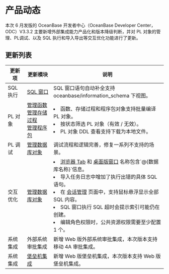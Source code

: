 产品动态 
=========================

本次 6 月发版的 OceanBase 开发者中心（OceanBase Developer Center，ODC）V3.3.2 主要新增外部集成能力产品化和版本降级判断，并对 PL 对象的管理、PL调试、以及 SQL 执行和导入导出等交互优化功能进行了更新。

更新列表 
-------------------------



|  更新项|更新模块 |说明|
|--------|------------------------------------------------------------------------------------------------------------------------------------------------------------------------------------------------|-----------------------------------------------------------------------------------------------------------------------------------------------------------------------------------------------------------------------------------------------------------------------------------------------------------------------------------------------------------------------------------------------------------------------------------------------------------------------------------------------------------|
| SQL 执行 | [SQL 窗口](6.web-odc-user-guide/5.web-odc-use-worspace/../../../6.web-odc-user-guide/5.web-odc-use-workspace/2.web-odc-sql-window.md)                                                                                                                                      | SQL 窗口语句自动补全支持 oceanbase/information_schema 下视图。                                                                                                                                                                                                                                                                                                                                                                                                                                                          |
| PL 对象  | [管理函数](6.web-odc-user-guide/11.web-odc-database-objects/3.web-odc-fuction-objects/../../../../6.web-odc-user-guide/11.web-odc-database-objects/3.web-odc-function-objects/3.web-odc-manage-functions.md) <br> [管理存储过程](6.web-odc-user-guide/11.web-odc-database-objects/4.web-odc-stored-procedure-objects/../../../../6.web-odc-user-guide/11.web-odc-database-objects/4.web-odc-stored-procedure-objects/3.web-odc-manage-stored-procedures.md) <br> [管理程序包](6.web-odc-user-guide/11.web-odc-database-objects/6.web-odc-package-objects/../../../../6.web-odc-user-guide/11.web-odc-database-objects/6.web-odc-package-objects/3.web-odc-manage-program-packages.md) | <li> 函数、存储过程和程序包对象支持批量编译 PL 对象。</li>   <li> 按状态筛选 PL 对象（有效 / 无效）。 </li>  <li> PL 对象 DDL 查看支持下载为本地文件。</li>                                                                                                                                                                                                                                                                                                     |
| PL 调试  | [管理数据库对象](6.web-odc-user-guide/11.web-odc-database-objects/1.web-odc-table-objects/../../../../6.web-odc-user-guide/11.web-odc-database-objects/1.web-odc-table-objects/2.web-odc-create-a-table.md)                                                                                                                                         | 调试流程和逻辑完善，修复一系列不支持的场景。                                                                                                                                                                                                                                                                                                                                                                                                                                                                                    |
| 交互优化   | [管理数据库对象](6.web-odc-user-guide/11.web-odc-database-objects/1.web-odc-table-objects/../../../../6.web-odc-user-guide/11.web-odc-database-objects/1.web-odc-table-objects/2.web-odc-create-a-table.md)                                                                                                                                         | <li> [浏览器 Tab](6.web-odc-user-guide/../../6.web-odc-user-guide/3.web-odc-connect-database/2.web-odc-manage-connections.md) 和 [桌面版窗口](7.client-odc-user-guide/../../7.client-odc-user-guide/3.client-odc-connect-database/2.client-odc-manage-connections.md) 名称包含\`@{数据库名称}\`信息。 </li>  <li> 导入任务日志中增加了执行出错的具体 SQL 语句。 </li>  <li> 在 [会话管理](6.web-odc-user-guide/../../6.web-odc-user-guide/10.web-odc-session-management.md) 页面中，支持鼠标悬浮显示全部 SQL 内容。 </li>  <li> SQL 窗口执行 SQL 超时会提示索引可能仍在创建。 </li>  <li> 编辑角色权限时，公共资源权限需要至少配置 1 个。 </li>   |
| 系统集成   | 外部系统审批集成                                                                                                                                                                                       | 新增 Web 版外部系统审批集成，本次版本支持移动 4A 审批集成。                                                                                                                                                                                                                                                                                                                                                                                                                                                                        |
| 系统集成   | [堡垒机集成](10.bastion-host-integration-guide/../../10.bastion-host-integration-guide/1.bastion-overview.md)                                                                                                                                           | 新增 Web 版堡垒机集成，本次版本支持 Web 版堡垒机集成。                                                                                                                                                                                                                                                                                                                                                                                                                                                                          |


